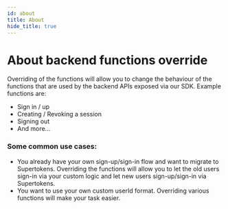 ```yaml
---
id: about
title: About
hide_title: true
---
```


<!-- COPY DOCS -->
<!-- ./thirdpartyemailpassword/docs/advanced-customizations/backend-functions-override/about.md -->

# About backend functions override

Overriding of the functions will allow you to change the behaviour of the functions that are used by the backend APIs exposed via our SDK. Example functions are:
- Sign in / up
- Creating / Revoking a session
- Signing out
- And more...

### Some common use cases:
- You already have your own sign-up/sign-in flow and want to migrate to Supertokens. Overriding the functions will allow you to let the old users sign-in via your custom logic and let new users sign-up/sign-in via Supertokens.
- You want to use your own custom userId format. Overriding various functions will make your task easier.
